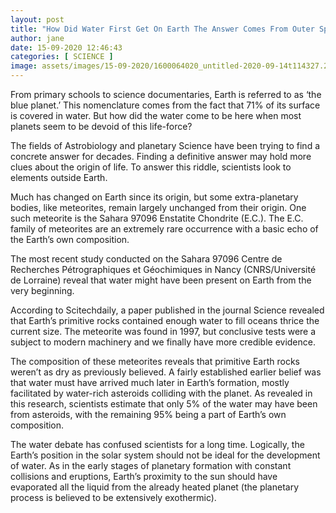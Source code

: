 ```yaml
---
layout: post
title: "How Did Water First Get On Earth The Answer Comes From Outer Space"
author: jane 
date: 15-09-2020 12:46:43 
categories: [ SCIENCE ] 
image: assets/images/15-09-2020/1600064020_untitled-2020-09-14t114327.210.png
---
```

From primary schools to science documentaries, Earth is referred to as ‘the blue planet.’ This nomenclature comes from the fact that 71% of its surface is covered in water. But how did the water come to be here when most planets seem to be devoid of this life-force?

The fields of Astrobiology and planetary Science have been trying to find a concrete answer for decades. Finding a definitive answer may hold more clues about the origin of life. To answer this riddle, scientists look to elements outside Earth.

Much has changed on Earth since its origin, but some extra-planetary bodies, like meteorites, remain largely unchanged from their origin. One such meteorite is the Sahara 97096 Enstatite Chondrite (E.C.). The E.C. family of meteorites are an extremely rare occurrence with a basic echo of the Earth’s own composition.

The most recent study conducted on the Sahara 97096 Centre de Recherches Pétrographiques et Géochimiques in Nancy (CNRS/Université de Lorraine) reveal that water might have been present on Earth from the very beginning.

According to Scitechdaily, a paper published in the journal Science revealed that Earth’s primitive rocks contained enough water to fill oceans thrice the current size. The meteorite was found in 1997, but conclusive tests were a subject to modern machinery and we finally have more credible evidence.

The composition of these meteorites reveals that primitive Earth rocks weren’t as dry as previously believed. A fairly established earlier belief was that water must have arrived much later in Earth’s formation, mostly facilitated by water-rich asteroids colliding with the planet. As revealed in this research, scientists estimate that only 5% of the water may have been from asteroids, with the remaining 95% being a part of Earth’s own composition.

The water debate has confused scientists for a long time. Logically, the Earth’s position in the solar system should not be ideal for the development of water. As in the early stages of planetary formation with constant collisions and eruptions, Earth’s proximity to the sun should have evaporated all the liquid from the already heated planet (the planetary process is believed to be extensively exothermic).